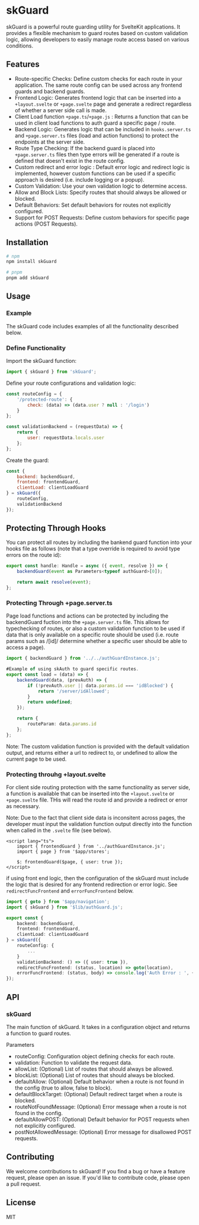 # skGuard

skGuard is a powerful route guarding utility for SvelteKit applications. It provides a flexible mechanism to guard routes based on custom validation logic, allowing developers to easily manage route access based on various conditions.

## Features

- Route-specific Checks: Define custom checks for each route in your application. The same route config can be used across any frontend guards and backend guards.
- Frontend Logic: Generates frontend logic that can be inserted into a `+layout.svelte` or `+page.svelte` page and generate a redirect regardless of whether a server side call is made.
- Client Load function `+page.ts`/`+page.js` : Returns a function that can be used in client load functions to auth guard a specific page / route.
- Backend Logic: Generates logic that can be included in `hooks.server.ts` and `+page.server.ts` files (load and action functions) to protect the endpoints at the server side.
- Route Type Checking: If the backend guard is placed into `+page.server.ts` files then type errors will be generated if a route is defined that doesn't exist in the route config.
- Custom redirect and error logic : Default error logic and redirect logic is implemented, however custom functions can be used if a specific approach is desired (i.e. include logging or a popup).
- Custom Validation: Use your own validation logic to determine access.
- Allow and Block Lists: Specify routes that should always be allowed or blocked.
- Default Behaviors: Set default behaviors for routes not explicitly configured.
- Support for POST Requests: Define custom behaviors for specific page actions (POST Requests).

## Installation

```bash
# npm
npm install skGuard

# pnpm
pnpm add skGuard


```

## Usage

### Example

The skGuard code includes examples of all the functionality described below.

### Define Functionality

Import the skGuard function:

```javascript
import { skGuard } from 'skGuard';
```

Define your route configurations and validation logic:

```javascript
const routeConfig = {
	'/protected-route': {
		check: (data) => (data.user ? null : '/login')
	}
};

const validationBackend = (requestData) => {
	return {
		user: requestData.locals.user
	};
};
```

Create the guard:

```javascript
const {
	backend: backendGuard,
	frontend: frontendGuard,
	clientLoad: clientLoadGuard
} = skGuard({
	routeConfig,
	validationBackend
});
```

## Protecting Through Hooks

You can protect all routes by including the bankend guard function into your hooks file as follows (note that a type override is required to avoid type errors on the route id):

```typescript
export const handle: Handle = async ({ event, resolve }) => {
	backendGuard(event as Parameters<typeof authGuard>[0]);

	return await resolve(event);
};
```

### Protecting Through +page.server.ts

Page load functions and actions can be protected by including the backendGuard fuction into the `+page.server.ts` file. This allows for typechecking of routes, or also a custom validation function to be used if data that is only available on a specific route should be used (i.e. route params such as /[id]/ determine whether a specific user should be able to access a page).

```typescript
import { backendGuard } from '../../authGuardInstance.js';

#Example of using skAuth to guard specific routes.
export const load = (data) => {
	backendGuard(data, (prevAuth) => {
		if (!prevAuth.user || data.params.id === 'idBlocked') {
			return '/server/idAllowed';
		}
		return undefined;
	});

	return {
		routeParam: data.params.id
	};
};
```

Note: The custom validation function is provided with the default validation output, and returns either a url to redirect to, or undefined to allow the current page to be used.

### Protecting throuhg +layout.svelte

For client side routing protection with the same functionality as server side, a function is available that can be inserted into the `+layout.svelte` or `+page.svelte` file. THis will read the route id and provide a redirect or error as necessary.

Note: Due to the fact that client side data is inconsitent across pages, the developer must input the validation function output directly into the function when called in the `.svelte` file (see below).

```svelte
<script lang="ts">
	import { frontendGuard } from '../authGuardInstance.js';
	import { page } from '$app/stores';

	$: frontendGuard($page, { user: true });
</script>
```

if using front end logic, then the configuration of the skGuard must include the logic that is desired for any frontend redirection or error logic. See `redirectFuncFrontend` and `errorFuncFrontend` below.

```typescript
import { goto } from '$app/navigation';
import { skGuard } from '$lib/authGuard.js';

export const {
	backend: backendGuard,
	frontend: frontendGuard,
	clientLoad: clientLoadGuard
} = skGuard({
	routeConfig: {
		...
	}
	validationBackend: () => ({ user: true }),
	redirectFuncFrontend: (status, location) => goto(location),
	errorFuncFrontend: (status, body) => console.log('Auth Error : ', { status, body })
});

```

## API

### skGuard

The main function of skGuard. It takes in a configuration object and returns a function to guard routes.

Parameters

- routeConfig: Configuration object defining checks for each route.
- validation: Function to validate the request data.
- allowList: (Optional) List of routes that should always be allowed.
- blockList: (Optional) List of routes that should always be blocked.
- defaultAllow: (Optional) Default behavior when a route is not found in the config (true to allow, false to block).
- defaultBlockTarget: (Optional) Default redirect target when a route is blocked.
- routeNotFoundMessage: (Optional) Error message when a route is not found in the config.
- defaultAllowPOST: (Optional) Default behavior for POST requests when not explicitly configured.
- postNotAllowedMessage: (Optional) Error message for disallowed POST requests.

## Contributing

We welcome contributions to skGuard! If you find a bug or have a feature request, please open an issue. If you'd like to contribute code, please open a pull request.

## License

MIT

